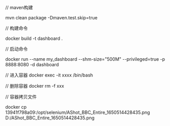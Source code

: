 // maven构建

mvn clean package -Dmaven.test.skip=true

// 构建命令

docker build -t  dashboard .

// 启动命令

docker run --name my_dashboard --shm-size="500M" --privileged=true  -p 8888:8080 -d dashboard

// 进入容器
docker exec -it xxxx /bin/bash

// 删除容器
docker rm -f xxx 

// 容器拷贝文件

docker cp  13941f798a09:/opt/selenium/AShot_BBC_Entire_1650514428435.png    D:/AShot_BBC_Entire_1650514428435.png
